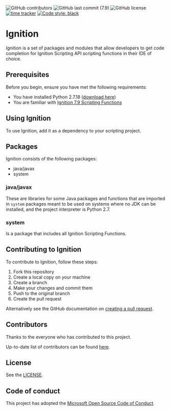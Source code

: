 <!--- Badges --->
![GitHub contributors](https://img.shields.io/github/contributors/thecesrom/Ignition)
![GitHub last commit (7.9)](https://img.shields.io/github/last-commit/thecesrom/Ignition/7.9)
![GitHub license](https://img.shields.io/github/license/thecesrom/Ignition)
[![time tracker](https://wakatime.com/badge/github/thecesrom/Ignition.svg)](https://wakatime.com/badge/github/thecesrom/Ignition)
[![Code style: black](https://img.shields.io/badge/code%20style-black-000000.svg)](https://github.com/psf/black)

# Ignition

Ignition is a set of packages and modules that allow developers to get code completion for Ignition Scripting API scripting functions in their IDE of choice.

## Prerequisites

Before you begin, ensure you have met the following requirements:
* You have installed Python 2.7.18 ([download here](https://www.python.org/downloads/release/python-2718/))
* You are familiar with [Ignition 7.9 Scripting Functions](https://docs.inductiveautomation.com/display/DOC79/Scripting+Functions)

## Using Ignition

To use Ignition, add it as a dependency to your scripting project.

## Packages

Ignition consists of the following packages:

* java/javax
* system

### java/javax

These are libraries for some Java packages and functions that are imported in `system` packages meant to be used on systems where no JDK can be installed, and the project interpreter is Python 2.7.

### system

Is a package that includes all Ignition Scripting Functions.

## Contributing to Ignition

To contribute to Ignition, follow these steps:

1. Fork this repository
2. Create a local copy on your machine
3. Create a branch
4. Make your changes and commit them
5. Push to the original branch
6. Create the pull request

Alternatively see the GitHub documentation on [creating a pull request](https://help.github.com/en/github/collaborating-with-issues-and-pull-requests/creating-a-pull-request).

## Contributors

Thanks to the everyone who has contributed to this project.

Up-to-date list of contributors can be found [here](https://github.com/thecesrom/Ignition/graphs/contributors).

## License

See the [LICENSE](https://github.com/thecesrom/Ignition/blob/master/LICENSE).


## Code of conduct

This project has adopted the [Microsoft Open Source Code of Conduct](https://opensource.microsoft.com/codeofconduct/).
